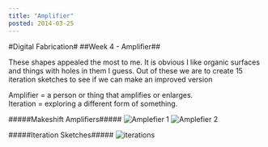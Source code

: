 ```yaml
---
title: "Amplifier"
posted: 2014-03-25
---
```


#Digital Fabrication#
##Week 4 - Amplifier##

These shapes appealed the most to me. It is obvious I like organic surfaces and things with holes in them I guess.
Out of these we are to create 15 iteration sketches  to see if we can make an improved version

Amplifier = a person or thing that amplifies or enlarges.  
Iteration =  exploring a different form of something.


#####Makeshift Amplifiers#####
![Amplefier 1](http://i.imgur.com/HY3vyYJ.jpg)
![Amplefier 2](http://i.imgur.com/wodwPLD.jpg?1)

#####Iteration Sketches#####
![iterations](http://i.imgur.com/fpFBsUl.jpg?1)


[1]: http://www.transmediale.de/

